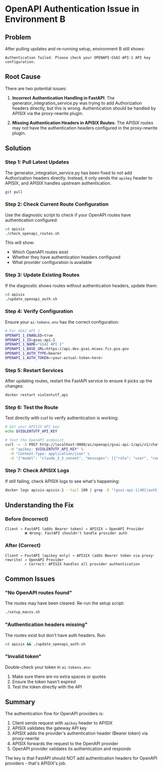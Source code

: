 # OpenAPI Authentication Issue in Environment B

## Problem
After pulling updates and re-running setup, environment B still shows:
```
Authentication failed. Please check your OPENAPI-GSAI-API-1 API key configuration.
```

## Root Cause
There are two potential issues:

1. **Incorrect Authentication Handling in FastAPI**: The generator_integration_service.py was trying to add Authorization headers directly, but this is wrong. Authentication should be handled by APISIX via the proxy-rewrite plugin.

2. **Missing Authentication Headers in APISIX Routes**: The APISIX routes may not have the authentication headers configured in the proxy-rewrite plugin.

## Solution

### Step 1: Pull Latest Updates
The generator_integration_service.py has been fixed to not add Authorization headers directly. Instead, it only sends the `apikey` header to APISIX, and APISIX handles upstream authentication.

```bash
git pull
```

### Step 2: Check Current Route Configuration
Use the diagnostic script to check if your OpenAPI routes have authentication configured:

```bash
cd apisix
./check_openapi_routes.sh
```

This will show:
- Which OpenAPI routes exist
- Whether they have authentication headers configured
- What provider configuration is available

### Step 3: Update Existing Routes
If the diagnostic shows routes without authentication headers, update them:

```bash
cd apisix
./update_openapi_auth.sh
```

### Step 4: Verify Configuration
Ensure your `ai-tokens.env` has the correct configuration:

```bash
# For GSAI API 1
OPENAPI_1_ENABLED=true
OPENAPI_1_ID=gsai-api-1
OPENAPI_1_NAME="GSAI API 1"
OPENAPI_1_BASE_URL=https://api.dev.gsai.mcaas.fcs.gsa.gov
OPENAPI_1_AUTH_TYPE=bearer
OPENAPI_1_AUTH_TOKEN=<your-actual-token-here>
```

### Step 5: Restart Services
After updating routes, restart the FastAPI service to ensure it picks up the changes:

```bash
docker restart violentutf_api
```

### Step 6: Test the Route
Test directly with curl to verify authentication is working:

```bash
# Get your APISIX API key
echo $VIOLENTUTF_API_KEY

# Test the OpenAPI endpoint
curl -v -X POST http://localhost:9080/ai/openapi/gsai-api-1/api/v1/chat/completions \
  -H "apikey: $VIOLENTUTF_API_KEY" \
  -H "Content-Type: application/json" \
  -d '{"model": "claude_3_5_sonnet", "messages": [{"role": "user", "content": "test"}]}'
```

### Step 7: Check APISIX Logs
If still failing, check APISIX logs to see what's happening:

```bash
docker logs apisix-apisix-1 --tail 100 | grep -E "(gsai-api-1|401|auth)"
```

## Understanding the Fix

### Before (Incorrect)
```
Client → FastAPI (adds Bearer token) → APISIX → OpenAPI Provider
         ❌ Wrong: FastAPI shouldn't handle provider auth
```

### After (Correct)
```
Client → FastAPI (apikey only) → APISIX (adds Bearer token via proxy-rewrite) → OpenAPI Provider
         ✓ Correct: APISIX handles all provider authentication
```

## Common Issues

### "No OpenAPI routes found"
The routes may have been cleared. Re-run the setup script:
```bash
./setup_macos.sh
```

### "Authentication headers missing"
The routes exist but don't have auth headers. Run:
```bash
cd apisix && ./update_openapi_auth.sh
```

### "Invalid token"
Double-check your token in `ai-tokens.env`:
1. Make sure there are no extra spaces or quotes
2. Ensure the token hasn't expired
3. Test the token directly with the API

## Summary

The authentication flow for OpenAPI providers is:
1. Client sends request with `apikey` header to APISIX
2. APISIX validates the gateway API key
3. APISIX adds the provider's authentication header (Bearer token) via proxy-rewrite
4. APISIX forwards the request to the OpenAPI provider
5. OpenAPI provider validates its authentication and responds

The key is that FastAPI should NOT add authentication headers for OpenAPI providers - that's APISIX's job.
